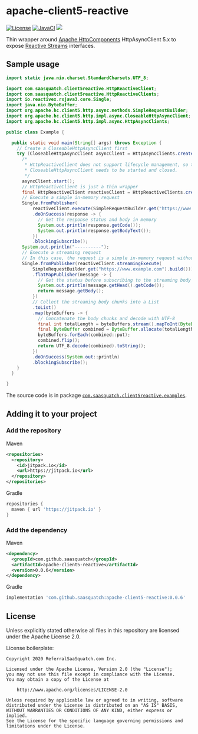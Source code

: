 # apache-client5-reactive

[![License](https://img.shields.io/badge/License-Apache%202.0-blue.svg)](https://opensource.org/licenses/Apache-2.0)
[![JavaCI](https://github.com/saasquatch/apache-client5-reactive/actions/workflows/JavaCI.yml/badge.svg?branch=master)](https://github.com/saasquatch/saasquatch-java-sdk/actions/workflows/JavaCI.yml)
[![](https://jitpack.io/v/saasquatch/apache-client5-reactive.svg)](https://jitpack.io/#saasquatch/apache-client5-reactive)

Thin wrapper around [Apache HttpComponents](https://hc.apache.org/) HttpAsyncClient 5.x to expose [Reactive Streams](https://www.reactive-streams.org) interfaces.

## Sample usage

```java
import static java.nio.charset.StandardCharsets.UTF_8;

import com.saasquatch.client5reactive.HttpReactiveClient;
import com.saasquatch.client5reactive.HttpReactiveClients;
import io.reactivex.rxjava3.core.Single;
import java.nio.ByteBuffer;
import org.apache.hc.client5.http.async.methods.SimpleRequestBuilder;
import org.apache.hc.client5.http.impl.async.CloseableHttpAsyncClient;
import org.apache.hc.client5.http.impl.async.HttpAsyncClients;

public class Example {

  public static void main(String[] args) throws Exception {
    // Create a CloseableHttpAsyncClient first
    try (CloseableHttpAsyncClient asyncClient = HttpAsyncClients.createDefault()) {
      /*
       * HttpReactiveClient does not support lifecycle management, so the underlying
       * CloseableHttpAsyncClient needs to be started and closed.
       */
      asyncClient.start();
      // HttpReactiveClient is just a thin wrapper
      final HttpReactiveClient reactiveClient = HttpReactiveClients.create(asyncClient);
      // Execute a simple in-memory request
      Single.fromPublisher(
          reactiveClient.execute(SimpleRequestBuilder.get("https://www.example.com").build()))
          .doOnSuccess(response -> {
            // Get the response status and body in memory
            System.out.println(response.getCode());
            System.out.println(response.getBodyText());
          })
          .blockingSubscribe();
      System.out.println("----------");
      // Execute a streaming request
      // In this case, the request is a simple in-memory request without a request body
      Single.fromPublisher(reactiveClient.streamingExecute(
          SimpleRequestBuilder.get("https://www.example.com").build()))
          .flatMapPublisher(message -> {
            // Get the status before subscribing to the streaming body
            System.out.println(message.getHead().getCode());
            return message.getBody();
          })
          // Collect the streaming body chunks into a List
          .toList()
          .map(byteBuffers -> {
            // Concatenate the body chunks and decode with UTF-8
            final int totalLength = byteBuffers.stream().mapToInt(ByteBuffer::remaining).sum();
            final ByteBuffer combined = ByteBuffer.allocate(totalLength);
            byteBuffers.forEach(combined::put);
            combined.flip();
            return UTF_8.decode(combined).toString();
          })
          .doOnSuccess(System.out::println)
          .blockingSubscribe();
    }
  }

}
```

The source code is in package [`com.saasquatch.client5reactive.examples`](https://github.com/saasquatch/apache-client5-reactive/tree/master/src/test/java/com/saasquatch/client5reactive/examples).

## Adding it to your project

### Add the repository

Maven

```xml
<repositories>
  <repository>
    <id>jitpack.io</id>
    <url>https://jitpack.io</url>
  </repository>
</repositories>
```

Gradle

```gradle
repositories {
  maven { url 'https://jitpack.io' }
}
```

### Add the dependency

Maven

```xml
<dependency>
  <groupId>com.github.saasquatch</groupId>
  <artifactId>apache-client5-reactive</artifactId>
  <version>0.0.6</version>
</dependency>
```

Gradle

```gradle
implementation 'com.github.saasquatch:apache-client5-reactive:0.0.6'
```

## License

Unless explicitly stated otherwise all files in this repository are licensed under the Apache License 2.0.

License boilerplate:

```
Copyright 2020 ReferralSaaSquatch.com Inc.

Licensed under the Apache License, Version 2.0 (the "License");
you may not use this file except in compliance with the License.
You may obtain a copy of the License at

    http://www.apache.org/licenses/LICENSE-2.0

Unless required by applicable law or agreed to in writing, software
distributed under the License is distributed on an "AS IS" BASIS,
WITHOUT WARRANTIES OR CONDITIONS OF ANY KIND, either express or implied.
See the License for the specific language governing permissions and
limitations under the License.
```
